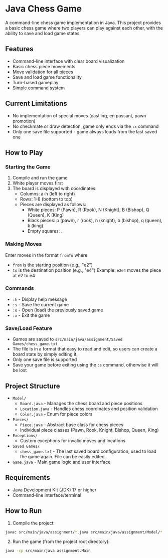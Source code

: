 # Java Chess Game

A command-line chess game implementation in Java. This project provides a basic chess game where two players can play against each other, with the ability to save and load game states.

## Features

- Command-line interface with clear board visualization
- Basic chess piece movements
- Move validation for all pieces
- Save and load game functionality
- Turn-based gameplay
- Simple command system

## Current Limitations

- No implementation of special moves (castling, en passant, pawn promotion)
- No checkmate or draw detection, game only ends via the `:x` command
- Only one save file supported - game always loads from the last saved one

## How to Play

### Starting the Game

1. Compile and run the game
2. White player moves first
3. The board is displayed with coordinates:
   - Columns: a-h (left to right)
   - Rows: 1-8 (bottom to top)
   - Pieces are displayed as follows:
     - White pieces: P (Pawn), R (Rook), N (Knight), B (Bishop), Q (Queen), K (King)
     - Black pieces: p (pawn), r (rook), n (knight), b (bishop), q (queen), k (king)
     - Empty squares: .

### Making Moves

Enter moves in the format `fromTo` where:
- `from` is the starting position (e.g., "e2")
- `to` is the destination position (e.g., "e4")
Example: `e2e4` moves the piece at e2 to e4

### Commands

- `:h` - Display help message
- `:s` - Save the current game
- `:o` - Open (load) the previously saved game
- `:x` - Exit the game

### Save/Load Feature

- Games are saved to `src/main/java/assignment/Saved Games/chess_game.txt`
- The file is in a format that easy to read and edit, so users can create a board state by simply editing it.
- Only one save file is supported
- Save your game before exiting using the `:s` command, otherwise it will be lost

## Project Structure

- `Model/`
  - `Board.java` - Manages the chess board and piece positions
  - `Location.java` - Handles chess coordinates and position validation
  - `Color.java` - Enum for piece colors
- `Pieces/`
  - `Piece.java` - Abstract base class for chess pieces
  - Individual piece classes (Pawn, Rook, Knight, Bishop, Queen, King)
- `Exceptions/`
  - Custom exceptions for invalid moves and locations
- `Saved Games/`
  - `chess_game.txt` - The last saved board configuration, used to load the game again. File can be easily edited.
- `Game.java` - Main game logic and user interface

## Requirements

- Java Development Kit (JDK) 17 or higher
- Command-line interface/terminal

## How to Run

1. Compile the project:
```bash
javac src/main/java/assignment/*.java src/main/java/assignment/Model/*.java src/main/java/assignment/Pieces/*.java src/main/java/assignment/Exceptions/*.java
```

2. Run the game (from the project root directory):
```bash
java -cp src/main/java assignment.Main
```